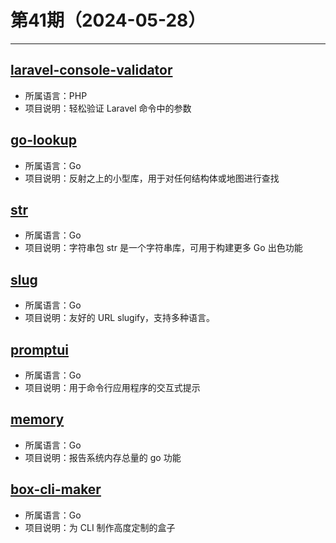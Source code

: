 # 第41期（2024-05-28）

---
## [laravel-console-validator](https://github.com/PerryvanderMeer/laravel-console-validator)
- 所属语言：PHP
- 项目说明：轻松验证 Laravel 命令中的参数

## [go-lookup](https://github.com/mcuadros/go-lookup)
- 所属语言：Go
- 项目说明：反射之上的小型库，用于对任何结构体或地图进行查找

## [str](https://github.com/mgutz/str)
- 所属语言：Go
- 项目说明：字符串包 str 是一个字符串库，可用于构建更多 Go 出色功能

## [slug](https://github.com/gosimple/slug)
- 所属语言：Go
- 项目说明：友好的 URL slugify，支持多种语言。

## [promptui](https://github.com/manifoldco/promptui)
- 所属语言：Go
- 项目说明：用于命令行应用程序的交互式提示

## [memory](https://github.com/pbnjay/memory)
- 所属语言：Go
- 项目说明：报告系统内存总量的 go 功能

## [box-cli-maker](https://github.com/Delta456/box-cli-maker)
- 所属语言：Go
- 项目说明：为 CLI 制作高度定制的盒子
